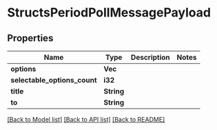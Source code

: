# StructsPeriodPollMessagePayload

## Properties

Name | Type | Description | Notes
------------ | ------------- | ------------- | -------------
**options** | **Vec<String>** |  | 
**selectable_options_count** | **i32** |  | 
**title** | **String** |  | 
**to** | **String** |  | 

[[Back to Model list]](../README.md#documentation-for-models) [[Back to API list]](../README.md#documentation-for-api-endpoints) [[Back to README]](../README.md)


